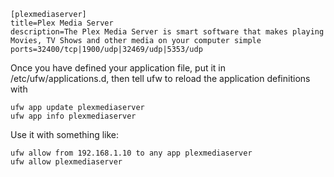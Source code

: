 ```
[plexmediaserver]
title=Plex Media Server
description=The Plex Media Server is smart software that makes playing Movies, TV Shows and other media on your computer simple
ports=32400/tcp|1900/udp|32469/udp|5353/udp
```
Once you have defined your application file, put it in /etc/ufw/applications.d, then tell ufw to reload the application definitions with
```
ufw app update plexmediaserver
ufw app info plexmediaserver
```
Use it with something like:
```
ufw allow from 192.168.1.10 to any app plexmediaserver
ufw allow plexmediaserver
```